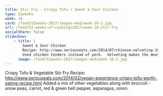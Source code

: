 ```yaml
---
title: Stir Fry - Crispy Tofu + Sweet & Sour Chicken
type: 52weeks
week: 18
card: /food/52weeks-2017/images-med/week-18-2.jpg
url: /food/52-weeks-of-cooking/2017/week-18-stir-fry
socialShare: false
slideshow:
    - title: |
        Sweet & Sour Chicken
        Recipe: http://www.seriouseats.com/2014/07/chinese-velveting-101-stir-fried-sweet-sour-pork.html
        Used chicken tenders instead of pork.  Velveting makes the meat come out super moist and tender.
      image: /food/52weeks-2017/images-med/week-18-1.jpg
---
```

Crispy Tofu & Vegetable Stir Fry
Recipe: http://www.seriouseats.com/2014/02/vegan-experience-crispy-tofu-worth-eating-recipe.html
Added a mix of other vegetables along with broccoli - snow peas, carrot, red & green bell pepper, asparagus, onion.

